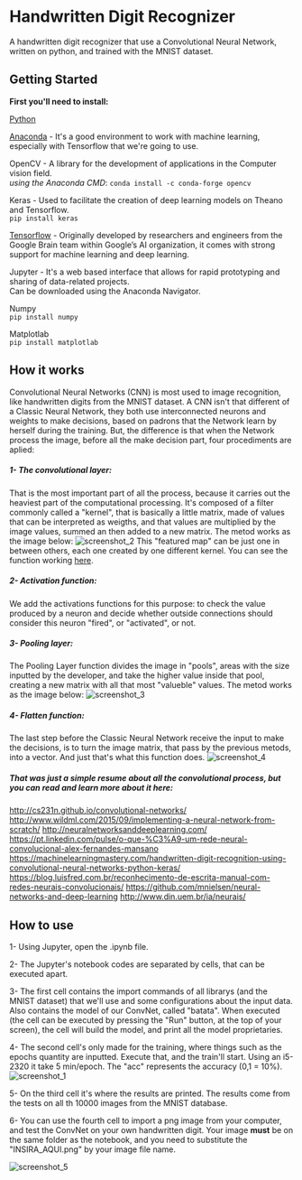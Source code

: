 # Handwritten Digit Recognizer
A handwritten digit recognizer that use a Convolutional Neural Network, written on python, and trained with the MNIST dataset.

## Getting Started
**First you'll need to install:**

[Python](https://www.python.org/downloads/)

[Anaconda](https://www.anaconda.com/download/) - It's a good environment to work with machine learning, especially with Tensorflow that we're going to use.  

OpenCV - A library for the development of applications in the Computer vision field.  
*using the Anaconda CMD*: `conda install -c conda-forge opencv`

Keras - Used to facilitate the creation of deep learning models on Theano and Tensorflow.  
`pip install keras`

[Tensorflow](https://www.tensorflow.org/install/) - Originally developed by researchers and engineers from the Google Brain team within Google’s AI organization, it comes with strong support for machine learning and deep learning.  

Jupyter - It's a web based interface that allows for rapid prototyping and sharing of data-related projects.  
Can be downloaded using the Anaconda Navigator.

Numpy  
`pip install numpy`

Matplotlab  
`pip install matplotlab`  

## How it works

   Convolutional Neural Networks (CNN) is most used to image recognition, like handwritten digits from the MNIST dataset. A CNN isn't that different of a Classic Neural Network, they both use interconnected neurons and weights to make decisions, based on padrons that the Network learn by herself during the training.
   But, the difference is that when the Network process the image, before all the make decision part, four procediments are aplied:
   
##### 1- The convolutional layer:
   That is the most important part of all the process, because it carries out the heaviest part of the computational processing. It's composed of a filter commonly called a "kernel", that is basically a little matrix, made of values that can be interpreted as weigths, and that values are multiplied by the image values, summed an then added to a new matrix. The metod works as the image below:
![screenshot_2](https://user-images.githubusercontent.com/40413290/42132088-22e14c2a-7ce7-11e8-887c-5fae5dbb5263.png)
   This "featured map" can be just one in between others, each one created by one different kernel. You can see the function working [here](https://www.youtube.com/watch?v=KiftWz544_8).

##### 2- Activation function:
   We add the activations functions for this purpose: to check the value produced by a neuron and decide whether outside connections should consider this neuron "fired", or "activated", or not.
   
##### 3- Pooling layer:
   The Pooling Layer function divides the image in "pools", areas with the size inputted by the developer, and take the higher value inside that pool, creating a new matrix with all that most "valueble" values. The metod works as the image below:
![screenshot_3](https://user-images.githubusercontent.com/40413290/42132300-a9ae184c-7ceb-11e8-8fc4-08d7be6fa8a1.png)

##### 4- Flatten function:
   The last step before the Classic Neural Network receive the input to make the decisions, is to turn the image matrix, that pass by the previous metods, into a vector. And just that's what this function does.
![screenshot_4](https://user-images.githubusercontent.com/40413290/42132411-afdacb32-7ced-11e8-9e87-d6bd3c683a6b.png)

##### That was just a simple resume about all the convolutional process, but you can read and learn more about it here:
   http://cs231n.github.io/convolutional-networks/
   http://www.wildml.com/2015/09/implementing-a-neural-network-from-scratch/
   http://neuralnetworksanddeeplearning.com/
   https://pt.linkedin.com/pulse/o-que-%C3%A9-um-rede-neural-convolucional-alex-fernandes-mansano
   https://machinelearningmastery.com/handwritten-digit-recognition-using-convolutional-neural-networks-python-keras/
   https://blog.luisfred.com.br/reconhecimento-de-escrita-manual-com-redes-neurais-convolucionais/
   https://github.com/mnielsen/neural-networks-and-deep-learning
   http://www.din.uem.br/ia/neurais/

## How to use

1- Using Jupyter, open the .ipynb file.

2- The Jupyter's notebook codes are separated by cells, that can be executed apart.

3- The first cell contains the import commands of all librarys (and the MNIST dataset) that we'll use and some configurations about the    input data. Also contains the model of our ConvNet, called "batata". When executed (the cell can be executed by pressing the "Run"      button, at the top of your screen), the cell will build the model, and print all the model proprietaries. 

4- The second cell's only made for the training, where things such as the epochs quantity are inputted. Execute that, and the          train'll start. Using an i5-2320 it take 5 min/epoch. The "acc" represents the accuracy (0,1 = 10%).
![screenshot_1](https://user-images.githubusercontent.com/40413290/42130327-ddac6b14-7cb7-11e8-9f1b-fb7cc5458651.png)


5- On the third cell it's where the results are printed. The results come from the tests on all th 10000 images from the MNIST database.

6- You can use the fourth cell to import a png image from your computer, and test the ConvNet on your own handwritten digit. Your image **must** be on the same folder as the notebook, and you need to substitute the "INSIRA_AQUI.png" by your image file name.

![screenshot_5](https://user-images.githubusercontent.com/40413290/42132490-30b900ba-7cef-11e8-8f28-8f6ad89b63ff.png)



